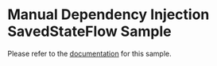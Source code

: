 # Manual Dependency Injection SavedStateFlow Sample

Please refer to the [documentation](https://plusmobileapps.com/SavedStateFlow/manual-di/) for this sample. 